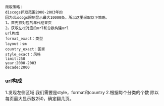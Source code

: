 ```
爬取策略：
discogs抓取范围2000-2003年的
因为discogs限制显示最大10000条，所以这里采取以下策略。
1。首先抓对应的年代结果页
2。获取左栏对应的url和总数构建url
url构成
format_exact：类型
layout：sm
country_exact：国家
style_exact：风格
limit:250
year:2000-2003
decade:2000
```
### url构成
1.发现左侧区域 我们需要是style，format和country
2.根据每个分类的个数 除以每页最大显示数250，确定翻几页。